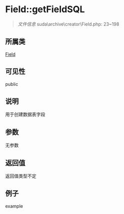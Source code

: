 # Field::getFieldSQL

> *文件信息* suda\archive\creator\Field.php: 23~198
## 所属类 

[Field](../Field.md)

## 可见性

  public  
## 说明

用于创建数据表字段

## 参数

无参数
## 返回值
返回值类型不定
## 例子

example